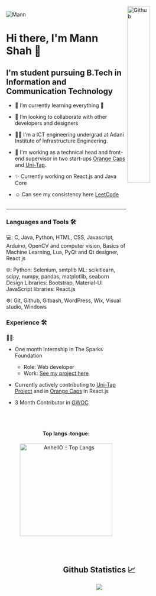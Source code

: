 <img width="35%" align="right" alt="Github" src="https://user-images.githubusercontent.com/48678280/88862734-4903af80-d201-11ea-968b-9c939d88a37c.gif" />
<p align="left"> <img   src="https://komarev.com/ghpvc/?username=Mann-tech13" alt="Mann" /> </p>

# Hi there, I'm Mann Shah 👋 <br>

## I'm student pursuing B.Tech in Information and Communication Technology <br>

- 🌱 I’m currently learning everything 🤣
- 👯 I’m looking to collaborate with other developers and designers
- 👩‍🎓 I'm a ICT engineering undergrad at Adani Institute of Infrastructure Engineering.
- 💼 I'm working as a technical head and front-end supervisor in two start-ups [Orange Caps](https://github.com/BHAVYA0034/Orangecaps) and [Uni-Tap](https://github.com/UniTap).
- ✨ Currently working on React.js and Java Core

- ☺ Can see my consistency here [LeetCode](https://leetcode.com/mannshah_13/)
<br><br>
<hr>


### Languages and Tools 🛠

💻:
C, Java, Python, HTML, CSS, Javascript, Arduino, OpenCV and computer vision, Basics of Machine Learning, Lua, PyQt and Qt designer, React js

🌐:
Python: Selenium, smtplib
ML: scikitlearn, scipy, numpy, pandas, matplotlib, seaborn
Design Libraries: Bootstrap, Material-UI
JavaScript libraries: React.js

⚙️:
Git, Github, Gitbash, WordPress, Wix, Visual studio, Windows

### Experience 🛠

👨‍💻:
- One month Internship in The Sparks Foundation 
  - Role: Web developer 
  - Work: [See my project here](https://github.com/Mann-tech13/Banking_System)
  
- Currently actively contributing to [Uni-Tap Project](https://github.com/imdiode/Uni-tap) and in [Orange Caps](https://github.com/BHAVYA0034/Orangecaps) in React.js
- 3 Month Contributor in [GWOC](https://github.com/girlscript)

  
<br><br>
<h4 align="center">Top langs :tongue:</h4>
<p align="center"><img src="https://github-readme-stats.vercel.app/api/top-langs/?username=Mann-tech13&langs_count=10&theme=tokyonight&layout=compact" alt="AnhellO :: Top Langs" height="250" /></p>

<br><br>
<h2 align="center"> Github Statistics 📈 </h2>
  
<div align="center"> 
  <a href=""><img align="center" src="https://github-readme-stats-sigma-five.vercel.app/api?username=Mann-tech13&show_icons=true&include_all_commits=true&count_private=true&theme=midnight-purple&line_height=40" /></a></div>

<!--
**Mann-tech13/Mann-tech13** is a ✨ _special_ ✨ repository because its `README.md` (this file) appears on your GitHub profile.![Windows](http://img.shields.io/badge/-Windows-0078D6?style=flat-square&logo=windows&logoColor=ffffff)"

Here are some ideas to get you started:

- 🔭 I’m currently working on ...
- 🌱 I’m currently learning ...
- 👯 I’m looking to collaborate on ...
- 🤔 I’m looking for help with ...
- 💬 Ask me about ...
- 📫 How to reach me: ...
- 😄 Pronouns: ...
- ⚡ Fun fact: ...
-->
